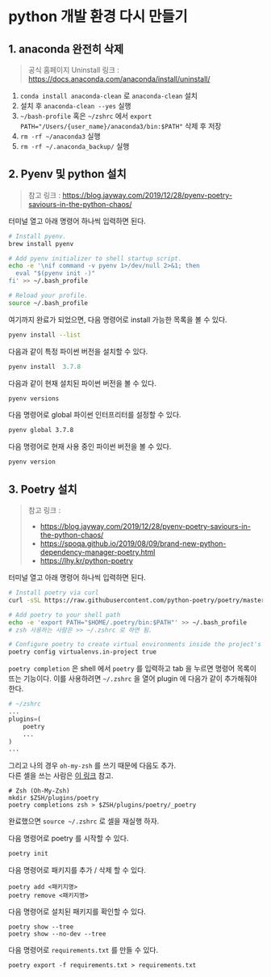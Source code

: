 # python 개발 환경 다시 만들기



## 1. anaconda 완전히 삭제

>  공식 홈페이지 Uninstall 링크 : https://docs.anaconda.com/anaconda/install/uninstall/

1. `conda install anaconda-clean` 로 `anaconda-clean` 설치
2. 설치 후 `anaconda-clean --yes` 실행
3. `~/bash-profile` 혹은 `~/zshrc` 에서 `export PATH="/Users/{user_name}/anaconda3/bin:$PATH"` 삭제 후 저장
4. `rm -rf ~/anaconda3` 실행
5. `rm -rf ~/.anaconda_backup/` 실행



## 2. Pyenv 및 python 설치

>  참고 링크 : https://blog.jayway.com/2019/12/28/pyenv-poetry-saviours-in-the-python-chaos/

터미널 열고 아래 명령어 하나씩 입력하면 된다.

```bash
# Install pyenv.
brew install pyenv

# Add pyenv initializer to shell startup script.
echo -e '\nif command -v pyenv 1>/dev/null 2>&1; then
  eval "$(pyenv init -)"
fi' >> ~/.bash_profile

# Reload your profile.
source ~/.bash_profile
```

여기까지 완료가 되었으면, 다음 명령어로 install 가능한 목록을 볼 수 있다.

```bash
pyenv install --list
```

다음과 같이 특정 파이썬 버전을 설치할 수 있다.

```python
pyenv install  3.7.8
```

다음과 같이 현재 설치된 파이썬 버전을 볼 수 있다.

```bash
pyenv versions
```

다음 명령어로 global 파이썬 인터프리터를 설정할 수 있다.

```bash
pyenv global 3.7.8
```

다음 명령어로 현재 사용 중인 파이썬 버전을 볼 수 있다.

```bash
pyenv version
```



## 3. Poetry 설치

> 참고 링크 :
>
> -  https://blog.jayway.com/2019/12/28/pyenv-poetry-saviours-in-the-python-chaos/
> - https://spoqa.github.io/2019/08/09/brand-new-python-dependency-manager-poetry.html
> - https://lhy.kr/python-poetry



터미널 열고 아래 명령어 하나씩 입력하면 된다.

``` bash
# Install poetry via curl
curl -sSL https://raw.githubusercontent.com/python-poetry/poetry/master/get-poetry.py | python

# Add poetry to your shell path
echo -e 'export PATH="$HOME/.poetry/bin:$PATH"' >> ~/.bash_profile
# zsh 사용하는 사람은 >> ~/.zshrc 로 하면 됨.

# Configure poetry to create virtual environments inside the project's root directory
poetry config virtualenvs.in-project true
```

`poetry completion` 은 shell 에서 `poetry` 를 입력하고 tab 을 누르면 명령어 목록이 뜨는 기능이다.
이를 사용하려면 `~/.zshrc` 을 열어 plugin 에 다음가 같이 추가해줘야 한다.

```python
# ~/zshrc
...
plugins=(
    poetry
    ...
)
...
```

그리고 나의 경우 `oh-my-zsh` 를 쓰기 때문에 다음도 추가.  
다른 셸을 쓰는 사람은 [이 링크](https://github.com/python-poetry/poetry#enable-tab-completion-for-bash-fish-or-zsh) 참고.

```
# Zsh (Oh-My-Zsh)
mkdir $ZSH/plugins/poetry
poetry completions zsh > $ZSH/plugins/poetry/_poetry
```

완료했으면 `source ~/.zshrc` 로 셀을 재실행 하자.

다음 명령어로 poetry 를 시작할 수 있다.

```bash
poetry init
```

다음 명령어로 패키지를 추가 / 삭제 할 수 있다.

```
poetry add <패키지명>
poetry remove <패키지명>
```

다음 명령어로 설치된 패키지를 확인할 수 있다.

```
poetry show --tree
poetry show --no-dev --tree
```

다음 명령어로 `requirements.txt` 를 만들 수 있다.

```
poetry export -f requirements.txt > requirements.txt
```

